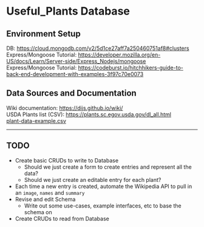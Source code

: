# Useful_Plants Database

## Environment Setup
DB: https://cloud.mongodb.com/v2/5d1ce27aff7a250460751af8#clusters  
Express/Mongoose Tutorial: https://developer.mozilla.org/en-US/docs/Learn/Server-side/Express_Nodejs/mongoose  
Express/Mongoose Tutorial: https://codeburst.io/hitchhikers-guide-to-back-end-development-with-examples-3f97c70e0073  

## Data Sources and Documentation
Wiki documentation: https://dijs.github.io/wiki/  
USDA Plants list (CSV): https://plants.sc.egov.usda.gov/dl_all.html  
[plant-data-example.csv](https://github.com/simgooder/useful_plants/blob/master/plant-data-example.csv)  


---


## TODO 

- Create basic CRUDs to write to Database
  - Should we just create a form to create entries and represent all the data?
  - Should we just create an editable entry for each plant?
- Each time a new entry is created, automate the Wikipedia API to pull in an `image`, `names` and `summary` 
- Revise and edit Schema
  - Write out some use-cases, example interfaces, etc to base the schema on
- Create CRUDs to read from Database
